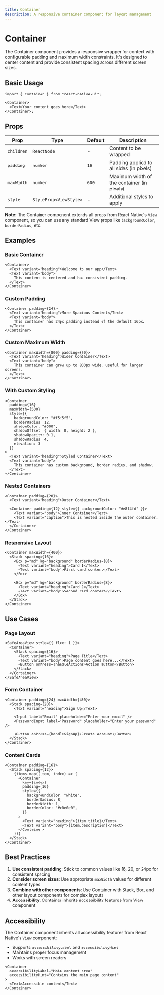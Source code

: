 ```yaml
---
title: Container
description: A responsive container component for layout management
---
```


# Container

The Container component provides a responsive wrapper for content with configurable padding and maximum width constraints. It's designed to center content and provide consistent spacing across different screen sizes.

## Basic Usage

```tsx
import { Container } from "react-native-ui";

<Container>
  <Text>Your content goes here</Text>
</Container>;
```

## Props

| Prop       | Type                   | Default | Description                                |
| ---------- | ---------------------- | ------- | ------------------------------------------ |
| `children` | `ReactNode`            | -       | Content to be wrapped                      |
| `padding`  | `number`               | `16`    | Padding applied to all sides (in pixels)   |
| `maxWidth` | `number`               | `600`   | Maximum width of the container (in pixels) |
| `style`    | `StyleProp<ViewStyle>` | -       | Additional styles to apply                 |

**Note:** The Container component extends all props from React Native's `View` component, so you can use any standard View props like `backgroundColor`, `borderRadius`, etc.

## Examples

### Basic Container

```tsx
<Container>
  <Text variant="heading">Welcome to our app</Text>
  <Text variant="body">
    This content is centered and has consistent padding.
  </Text>
</Container>
```

### Custom Padding

```tsx
<Container padding={24}>
  <Text variant="heading">More Spacious Content</Text>
  <Text variant="body">
    This container has 24px padding instead of the default 16px.
  </Text>
</Container>
```

### Custom Maximum Width

```tsx
<Container maxWidth={800} padding={20}>
  <Text variant="heading">Wider Container</Text>
  <Text variant="body">
    This container can grow up to 800px wide, useful for larger screens.
  </Text>
</Container>
```

### With Custom Styling

```tsx
<Container
  padding={16}
  maxWidth={500}
  style={{
    backgroundColor: "#f5f5f5",
    borderRadius: 12,
    shadowColor: "#000",
    shadowOffset: { width: 0, height: 2 },
    shadowOpacity: 0.1,
    shadowRadius: 4,
    elevation: 3,
  }}
>
  <Text variant="heading">Styled Container</Text>
  <Text variant="body">
    This container has custom background, border radius, and shadow.
  </Text>
</Container>
```

### Nested Containers

```tsx
<Container padding={20}>
  <Text variant="heading">Outer Container</Text>

  <Container padding={12} style={{ backgroundColor: "#e8f4fd" }}>
    <Text variant="body">Inner Container</Text>
    <Text variant="caption">This is nested inside the outer container.</Text>
  </Container>
</Container>
```

### Responsive Layout

```tsx
<Container maxWidth={400}>
  <Stack spacing={16}>
    <Box p="md" bg="background" borderRadius={8}>
      <Text variant="heading">Card 1</Text>
      <Text variant="body">First card content</Text>
    </Box>

    <Box p="md" bg="background" borderRadius={8}>
      <Text variant="heading">Card 2</Text>
      <Text variant="body">Second card content</Text>
    </Box>
  </Stack>
</Container>
```

## Use Cases

### Page Layout

```tsx
<SafeAreaView style={{ flex: 1 }}>
  <Container>
    <Stack spacing={16}>
      <Text variant="heading">Page Title</Text>
      <Text variant="body">Page content goes here...</Text>
      <Button onPress={handleAction}>Action Button</Button>
    </Stack>
  </Container>
</SafeAreaView>
```

### Form Container

```tsx
<Container padding={24} maxWidth={450}>
  <Stack spacing={20}>
    <Text variant="heading">Sign Up</Text>

    <Input label="Email" placeholder="Enter your email" />
    <PasswordInput label="Password" placeholder="Enter your password" />

    <Button onPress={handleSignUp}>Create Account</Button>
  </Stack>
</Container>
```

### Content Cards

```tsx
<Container padding={16}>
  <Stack spacing={12}>
    {items.map((item, index) => (
      <Container
        key={index}
        padding={16}
        style={{
          backgroundColor: "white",
          borderRadius: 8,
          borderWidth: 1,
          borderColor: "#e0e0e0",
        }}
      >
        <Text variant="heading">{item.title}</Text>
        <Text variant="body">{item.description}</Text>
      </Container>
    ))}
  </Stack>
</Container>
```

## Best Practices

1. **Use consistent padding**: Stick to common values like 16, 20, or 24px for consistent spacing
2. **Consider screen sizes**: Use appropriate `maxWidth` values for different content types
3. **Combine with other components**: Use Container with Stack, Box, and other layout components for complex layouts
4. **Accessibility**: Container inherits accessibility features from View component

## Accessibility

The Container component inherits all accessibility features from React Native's `View` component:

- Supports `accessibilityLabel` and `accessibilityHint`
- Maintains proper focus management
- Works with screen readers

```tsx
<Container
  accessibilityLabel="Main content area"
  accessibilityHint="Contains the main page content"
>
  <Text>Accessible content</Text>
</Container>
```

